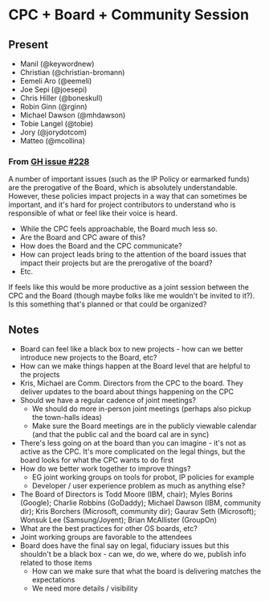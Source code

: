 # CPC + Board + Community Session

## Present

* Manil (@keywordnew)
* Christian (@christian-bromann)
* Eemeli Aro (@eemeli)
* Joe Sepi (@joesepi)
* Chris Hiller (@boneskull)
* Robin Ginn (@rginn)
* Michael Dawson (@mhdawson)
* Tobie Langel (@tobie)
* Jory (@jorydotcom)
* Matteo (@mcollina)

### From [GH issue #228](https://github.com/openjs-foundation/summit/issues/228)
A number of important issues (such as the IP Policy or earmarked funds) are the prerogative of the Board, which is absolutely understandable. However, these policies impact projects in a way that can sometimes be important, and it's hard for project contributors to understand who is responsible of what or feel like their voice is heard.

* While the CPC feels approachable, the Board much less so.
* Are the Board and CPC aware of this?
* How does the Board and the CPC communicate?
* How can project leads bring to the attention of the board issues that impact their projects but are the prerogative of the board?
* Etc.

If feels like this would be more productive as a joint session between the CPC and the Board (though maybe folks like me wouldn't be invited to it?). Is this something that's planned or that could be organized?

## Notes

* Board can feel like a black box to new projects - how can we better introduce new projects to the Board, etc?
* How can we make things happen at the Board level that are helpful to the projects
* Kris, Michael are Comm. Directors from the CPC to the board. They deliver updates to the board about things happening on the CPC
* Should we have a regular cadence of joint meetings?
    * We should do more in-person joint meetings (perhaps also pickup the town-halls ideas)
    * Make sure the Board meetings are in the publicly viewable calendar (and that the public cal and the board cal are in sync)
* There's less going on at the board than you can imagine - it's not as active as the CPC. It's more complicated on the legal things, but the board looks for what the CPC wants to do first
* How do we better work together to improve things? 
    * EG joint working groups on tools for probot, IP policies for example
    * Developer / user experience problem as much as anything else?
* The Board of Directors is Todd Moore (IBM, chair); Myles Borins (Google); Charlie Robbins (GoDaddy); Michael Dawson (IBM, community dir); Kris Borchers (Microsoft, community dir); Gaurav Seth (Microsoft); Wonsuk Lee (Samsung/Joyent); Brian McAllister (GroupOn)
* What are the best practices for other OS boards, etc?
* Joint working groups are favorable to the attendees
* Board does have the final say on legal, fiduciary issues but this shouldn't be a black box - can we, do we, where do we, publish info related to those items
    * How can we make sure that what the board is delivering matches the expectations
    * We need more details / visibility
